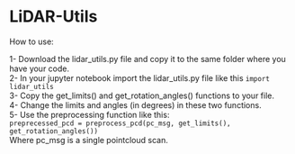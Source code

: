 # LiDAR-Utils

How to use:

1- Download the lidar_utils.py file and copy it to the same folder where you have your code.  
2- In your jupyter notebook import the lidar_utils.py file like this ```import lidar_utils```   
3- Copy the get_limits() and get_rotation_angles() functions to your file.    
4- Change the limits and angles (in degrees) in these two functions.  
5- Use the preprocessing function like this:  
  ```preprecessed_pcd = preprocess_pcd(pc_msg, get_limits(), get_rotation_angles())```  
Where pc_msg is a single pointcloud scan.  
